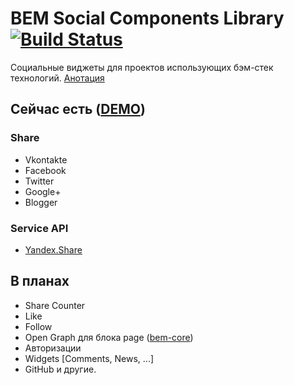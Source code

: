 # BEM Social Components Library [![Build Status](https://travis-ci.org/voischev/bem-social.svg?branch=master)](https://travis-ci.org/voischev/bem-social)

Социальные виджеты для проектов иcпользующих бэм-стек технологий. 
[Анотация](http://ru.bem.info/forum/issues/-634/)

## Сейчас есть ([DEMO](http://voischev.github.io/bem-social/))

### Share

+ Vkontakte
+ Facebook
+ Twitter
+ Google+
+ Blogger

### Service API
+ [Yandex.Share](http://api.yandex.ru/share/)


## В планах

+ Share Counter
+ Like
+ Follow
+ Open Graph для блока page ([bem-core](http://github.com/bem/bem-core))
+ Авторизации
+ Widgets [Comments, News, ...]
+ GitHub и другие.
